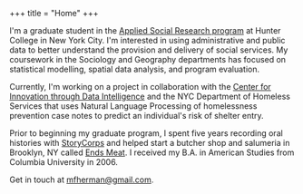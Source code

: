 +++
title = "Home"
+++

I'm a graduate student in the [Applied Social Research program](http://www.hunter.cuny.edu/sociology/graduate/graduate-program-in-applied-social-research") at Hunter College in New York City. I'm interested in using administrative and public data to better understand the provision and delivery of social services. My coursework in the Sociology and Geography departments has focused on statistical modelling, spatial data analysis, and program evaluation.

Currently, I'm working on a project in collaboration with the [Center for Innovation through Data Intelligence](http://www1.nyc.gov/site/cidi/about/about.page) and the NYC Department of Homeless Services that uses Natural Language Processing of homelessness prevention case notes to predict an individual's risk of shelter entry.

Prior to beginning my graduate program, I spent five years recording oral histories with [StoryCorps](https://storycorps.org/) and helped start a butcher shop and salumeria in Brooklyn, NY called [Ends Meat](https://www.endsmeatnyc.com/). I received my B.A. in American Studies from Columbia University in 2006.

Get in touch at [mfherman@gmail.com](mailto:mfherman@gmail.com).